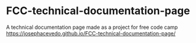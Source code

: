# FCC-technical-documentation-page
A technical documentation page made as a project for free code camp
https://josephacevedo.github.io/FCC-technical-documentation-page/
